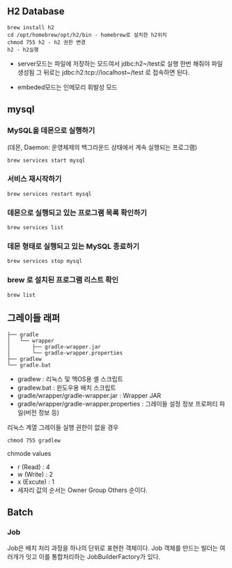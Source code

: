 ## H2 Database

```shell
brew install h2
cd /opt/homebrew/opt/h2/bin - homebrew로 설치한 h2위치
chmod 755 h2 - h2 권한 변경
h2 - h2실행
```

- server모드는 파일에 저장하는 모드여서 jdbc:h2~/test로 실행 한번 해줘야 파일 생성됨 그 뒤로는 jdbc:h2:tcp://localhost~/test 로 접속하면 된다.

- embeded모드는 인메모리 휘발성 모드

## mysql

### MySQL을 데몬으로 실행하기 
(데몬, Daemon: 운영체제의 백그라운드 상태에서 계속 실행되는 프로그램)
```
brew services start mysql
```

### 서비스 재시작하기

```
brew services restart mysql
```
### 데몬으로 실행되고 있는 프로그램 목록 확인하기
```
brew services list
```

### 데몬 형태로 실행되고 있는 MySQL 종료하기
```
brew services stop mysql
```

### brew 로 설치된 프로그램 리스트 확인
```
brew list
```

## 그레이들 래퍼

```
├── gradle
│   └── wrapper 
│       ├── gradle-wrapper.jar
│       └── gradle-wrapper.properties
├── gradlew
└── gradle.bat
```

- gradlew : 리눅스 및 맥OS용 셸 스크립트
- gradlew.bat : 윈도우용 배치 스크립트
- gradle/wrapper/gradle-wrapper.jar : Wrapper JAR
- gradle/wrapper/gradle-wrapper.properties : 그레이들 설정 정보 프로퍼티 파일(버전 정보 등)

리눅스 계열 그레이들 실행 권한이 없을 경우

```
chmod 755 gradlew
```

chmode values

- r (Read) : 4
- w (Write) : 2
- x (Excute) : 1
- 세자리 값의 순서는 Owner Group Others 순이다.

## Batch

### Job

Job은 배치 처리 과정을 하나의 단위로 표현한 객체이다. Job 객체를 만드는 빌더는 여러개가 잇고 이를 통합처리하는 JobBuilderFactory가 있다.
